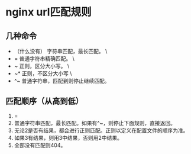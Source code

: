 # nginx url匹配规则

## 几种命令

- （什么没有） 字符串匹配，最长匹配。 \
- = 普通字符串精确匹配。 \
- \~ 正则，区分大小写。 \
- ~* 正则，不区分大小写 \
- ^~ 普通字符串，匹配到则停止继续匹配。

## 匹配顺序（从高到低）

1. =
2. 普通字符串匹配，最长匹配。如果有^~，则停止下面规则，直接返回。
3. 无论2是否有结果，都会进行正则匹配。正则以定义在配置文件的顺序为准。
4. 如果3有结果，则用3中结果，否则用2中结果。
5. 全部没有匹配则404。